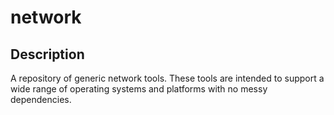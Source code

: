network
=======

## Description 
A repository of generic network tools.  These tools are intended to support a 
wide range of operating systems and platforms with no messy dependencies.